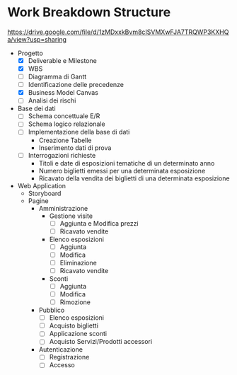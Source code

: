 # Work Breakdown Structure
https://drive.google.com/file/d/1zMDxxkBvm8cISVMXwFJA7TRQWP3KXHQa/view?usp=sharing
- Progetto
  - [x] Deliverable e Milestone
  - [x] WBS
  - [ ] Diagramma di Gantt
  - [ ] Identificazione delle precedenze
  - [x] Business Model Canvas
  - [ ] Analisi dei rischi
- Base dei dati
  - [ ] Schema concettuale E/R
  - [ ] Schema logico relazionale
  - [ ] Implementazione della base di dati
    - Creazione Tabelle
    - Inserimento dati di prova
  - [ ] Interrogazioni richieste
    - Titoli e date di esposizioni tematiche di un determinato anno
    - Numero biglietti emessi per una determinata esposizione
    - Ricavato della vendita dei biglietti di una determinata esposizione
- Web Application
  - Storyboard
  - Pagine
    - Amministrazione
      - Gestione visite
        - [ ] Aggiunta e Modifica prezzi
        - [ ] Ricavato vendite
      - Elenco esposizioni
        - [ ] Aggiunta
        - [ ] Modifica
        - [ ] Eliminazione
        - [ ] Ricavato vendite
      - Sconti
        - [ ] Aggiunta
        - [ ] Modifica
        - [ ] Rimozione
    - Pubblico
      - [ ] Elenco esposizioni
      - [ ] Acquisto biglietti
      - [ ] Applicazione sconti
      - [ ] Acquisto Servizi/Prodotti accessori
    - Autenticazione
      - [ ] Registrazione
      - [ ] Accesso
